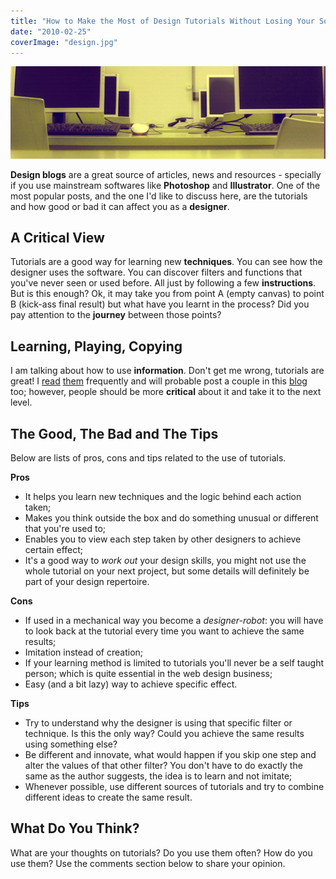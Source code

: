 ```yaml
---
title: "How to Make the Most of Design Tutorials Without Losing Your Soul"
date: "2010-02-25"
coverImage: "design.jpg"
---
```


[![How to Make the Most of Design Tutorials Without Losing Your Soul](images/design-tutorial-soul.jpg "How to Make the Most of Design Tutorials Without Losing Your Soul")](http://jpedroribeiro.com/2010/02/how-to-make-the-most-of-design-tutorials-without-losing-your-soul/)

**Design blogs** are a great source of articles, news and resources - specially if you use mainstream softwares like **Photoshop** and **Illustrator**. One of the most popular posts, and the one I'd like to discuss here, are the tutorials and how good or bad it can affect you as a **designer**.

## A Critical View

Tutorials are a good way for learning new **techniques**. You can see how the designer uses the software. You can discover filters and functions that you've never seen or used before. All just by following a few **instructions**. But is this enough? Ok, it may take you from point A (empty canvas) to point B (kick-ass final result) but what have you learnt in the process? Did you pay attention to the **journey** between those points?

## Learning, Playing, Copying

I am talking about how to use **information**. Don't get me wrong, tutorials are great! I [read](http://abduzeedo.com/tutorials) [them](http://www.smashingmagazine.com/tag/tutorials/) frequently and will probable post a couple in this [blog](http://jpedroribeiro.com) too; however, people should be more **critical** about it and take it to the next level.

## The Good, The Bad and The Tips

Below are lists of pros, cons and tips related to the use of tutorials.

**Pros**

- It helps you learn new techniques and the logic behind each action taken;
- Makes you think outside the box and do something unusual or different that you're used to;
- Enables you to view each step taken by other designers to achieve certain effect;
- It's a good way to _work out_ your design skills, you might not use the whole tutorial on your next project, but some details will definitely be part of your design repertoire.

**Cons**

- If used in a mechanical way you become a _designer-robot_: you will have to look back at the tutorial every time you want to achieve the same results;
- Imitation instead of creation;
- If your learning method is limited to tutorials you'll never be a self taught person; which is quite essential in the web design business;
- Easy (and a bit lazy) way to achieve specific effect.

**Tips**

- Try to understand why the designer is using that specific filter or technique. Is this the only way? Could you achieve the same results using something else?
- Be different and innovate, what would happen if you skip one step and alter the values of that other filter? You don't have to do exactly the same as the author suggests, the idea is to learn and not imitate;
- Whenever possible, use different sources of tutorials and try to combine different ideas to create the same result.

## What Do You Think?

What are your thoughts on tutorials? Do you use them often? How do you use them? Use the comments section below to share your opinion.
